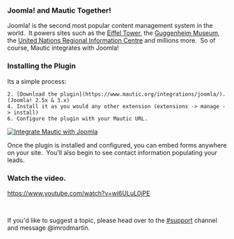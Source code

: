 ### Joomla! and Mautic Together!

Joomla! is the second most popular content management system in the world.  It powers sites such as the [Eiffel Tower](http://www.toureiffel.paris/en.html), the [Guggenheim Museum](http://www.guggenheim.org/), the [United Nations Regional Information Centre](http://www.unric.org/en/) and millions more.  So of course, Mautic integrates with Joomla!



### Installing the Plugin

Its a simple process:


	2. [Download the plugin](https://www.mautic.org/integrations/joomla/). (Joomla! 2.5x & 3.x)
	4. Install it as you would any other extension (extensions -> manage -> install)
	6. Configure the plugin with your Mautic URL.


[![Integrate Mautic with Joomla](https://www.mautic.org/wp-content/uploads/2016/04/mautic-joomla-plugin.jpg)
](https://www.mautic.org/wp-content/uploads/2016/04/mautic-joomla-plugin.jpg)

Once the plugin is installed and configured, you can embed forms anywhere on your site.  You'll also begin to see contact information populating your leads.

### Watch the video.

https://www.youtube.com/watch?v=wi6ULuL0jPE

 

If you'd like to suggest a topic, please head over to the [#support](https://discord.gg/mautic) channel and message @imrodmartin.